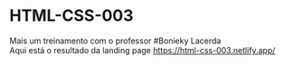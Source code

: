 # HTML-CSS-003
Mais um treinamento com o professor #Bonieky Lacerda<br>
Aqui está o resultado da landing page https://html-css-003.netlify.app/
